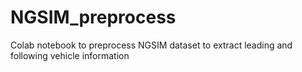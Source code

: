 # NGSIM_preprocess
Colab notebook to preprocess NGSIM dataset to extract leading and following vehicle information

